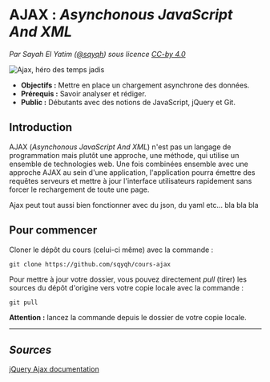 # AJAX : *Asynchonous JavaScript And XML*
*Par Sayah El Yatim ([@sqyqh](https://github.com/sqyqh "GitHub - Sayah El Yatim")) sous licence [CC-by 4.0](LICENSE.md)*

![Ajax, héro des temps jadis](assets/ajax.jpg "Ajax, héro des temps jadis")

- **Objectifs :** Mettre en place un chargement asynchrone des données.
- **Prérequis :** Savoir analyser et rédiger.
- **Public :** Débutants avec des notions de JavaScript, jQuery et Git.

## Introduction
AJAX (*Asynchonous JavaScript And XML*) n'est pas un langage de programmation mais plutôt une approche, une méthode, qui utilise un ensemble de technologies web. Une fois combinées ensemble avec une approche AJAX au sein d'une application, l'application pourra émettre des requêtes serveurs et mettre à jour l'interface utilisateurs rapidement sans forcer le rechargement de toute une page.

Ajax peut tout aussi bien fonctionner avec du json, du yaml etc...
bla bla bla

## Pour commencer
Cloner le dépôt du cours (celui-ci même) avec la commande :

```shell
git clone https://github.com/sqyqh/cours-ajax
```

Pour mettre à jour votre dossier, vous pouvez directement *pull* (tirer) les sources du dépôt d'origine vers votre copie locale avec la commande :

```shell
git pull
```
**Attention :** lancez la commande depuis le dossier de votre copie locale.



---

## *Sources*
[jQuery Ajax documentation](https://api.jquery.com/category/ajax/)














<!-- ```JavaScript
<html>
    <head>
        <script type="text/javascript" src="jquery/jquery.js"></script>
    </head>
    <body>
        <form>
            <input type="text" placeholder="Votre recherche..." name="search" />
        </form>
        <ul id="results">
        </ul>
        <script>
            $('[name="search"]').on('input', function(){
                $.ajax({
                    url:'https://api.github.com/search/repositories',
                    type: 'get',
                    dataType: 'json',
                    data: 'q='+encodeURI($(this).val())
                }).success(function(data){
                    $('#results').html('');
                    var items = data.items;
                    items.forEach(function(el){
                        $('#results').append($('<li>').text(el.full_name));
                    });
                });
            });
        </script>
    </body>
</html>
``` -->
